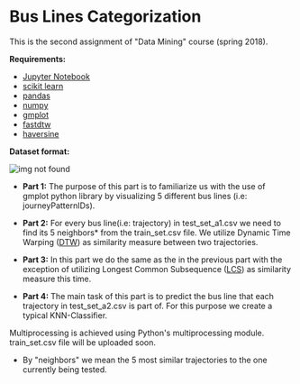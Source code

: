 # Bus Lines Categorization

This is the second assignment of "Data Mining" course (spring 2018).

**Requirements:**
  * [Jupyter Notebook](http://jupyter.org/install)
  * [scikit learn](http://scikit-learn.org/stable/install.html)
  * [pandas](https://pandas.pydata.org/pandas-docs/stable/install.html)
  * [numpy](https://docs.scipy.org/doc/numpy/user/install.html)
  * [gmplot](https://pypi.org/project/gmplot/)
  * [fastdtw](https://pypi.org/project/fastdtw/)
  * [haversine](https://pypi.org/project/haversine/)
  
**Dataset format:**

![img not found](https://github.com/giorgospan/BusLinesCategorization/blob/master/figure.png "Dataset Format")

  * **Part 1:** The purpose of this part is to familiarize us with the use of gmplot python library by visualizing 5 different bus lines (i.e: journeyPatternIDs). 
  
  * **Part 2:** For every bus line(i.e: trajectory) in test_set_a1.csv we need to find its 5 neighbors* from the train_set.csv file. We utilize Dynamic Time Warping ([DTW](https://en.wikipedia.org/wiki/Dynamic_time_warping)) as similarity measure between two trajectories.
  
  * **Part 3:** In this part we do the same as the in the previous part with the exception of utilizing Longest Common Subsequence ([LCS](https://en.wikipedia.org/wiki/Longest_common_subsequence_problem)) as similarity measure this time.
  
  * **Part 4:** The main task of this part is to predict the bus line that each trajectory in test_set_a2.csv is part of. For this purpose we create a typical KNN-Classifier. 
  
Multiprocessing is achieved using Python's multiprocessing module.  
train_set.csv file will be uploaded soon.



* By "neighbors" we mean the 5 most similar trajectories to the one currently being tested.
